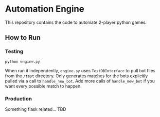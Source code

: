 # Automation Engine

This repository contains the code to automate 2-player python games. 

## How to Run

### Testing

```python engine.py```

When run it independently, ```engine.py``` uses ```TestDBInterface``` to pull bot files from the ```/test``` directory. Only generates matches for the bots explicitly pulled via a call to ```handle_new_bot```. Add more calls of ```handle_new_bot``` if you want every possible match to happen. 

### Production

Something flask related... TBD
